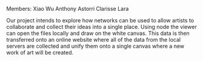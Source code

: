 Members: 
Xiao Wu
Anthony Astorri
Clarisse Lara

Our project intends to explore how networks can be used to allow artists to collaborate and collect their ideas into a single place. Using node the viewer can open the files locally and draw on the white canvas. This data is then transferred onto an online website where all of the data from the local servers are collected and unify them onto a single canvas where a new work of art will be created. 
